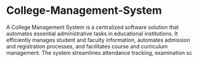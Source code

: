 # College-Management-System
A College Management System is a centralized software solution that automates essential administrative tasks in educational institutions. It efficiently manages student and faculty information, automates admission and registration processes, and facilitates course and curriculum management. The system streamlines attendance tracking, examination sc










